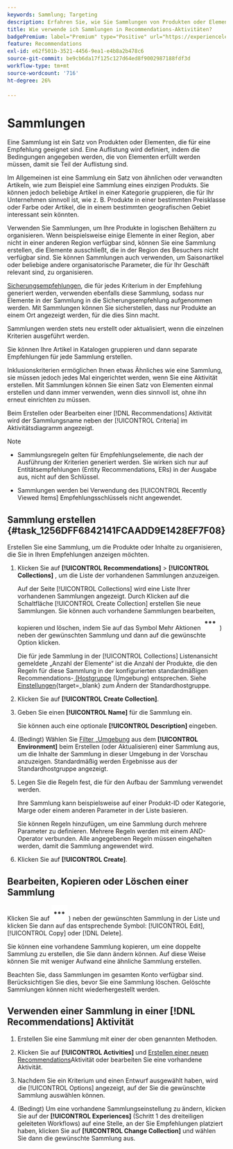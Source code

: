 ```yaml
---
keywords: Sammlung; Targeting
description: Erfahren Sie, wie Sie Sammlungen von Produkten oder Elementen in  [!DNL Target Recommendations] verwenden.
title: Wie verwende ich Sammlungen in Recommendations-Aktivitäten?
badgePremium: label="Premium" type="Positive" url="https://experienceleague.adobe.com/docs/target/using/introduction/intro.html?lang=de#premium newtab=true" tooltip="Hier finden Sie Informationen zum Lieferumfang von Target Premium."
feature: Recommendations
exl-id: e62f501b-3521-4456-9ea1-e4b8a2b478c6
source-git-commit: be9cb6da17f125c127d64ed8f9002987188fdf3d
workflow-type: tm+mt
source-wordcount: '716'
ht-degree: 26%

---
```


# Sammlungen

Eine Sammlung ist ein Satz von Produkten oder Elementen, die für eine Empfehlung geeignet sind. Eine Auflistung wird definiert, indem die Bedingungen angegeben werden, die von Elementen erfüllt werden müssen, damit sie Teil der Auflistung sind.

Im Allgemeinen ist eine Sammlung ein Satz von ähnlichen oder verwandten Artikeln, wie zum Beispiel eine Sammlung eines einzigen Produkts. Sie können jedoch beliebige Artikel in einer Kategorie gruppieren, die für Ihr Unternehmen sinnvoll ist, wie z. B. Produkte in einer bestimmten Preisklasse oder Farbe oder Artikel, die in einem bestimmten geografischen Gebiet interessant sein könnten.

Verwenden Sie Sammlungen, um Ihre Produkte in logischen Behältern zu organisieren. Wenn beispielsweise einige Elemente in einer Region, aber nicht in einer anderen Region verfügbar sind, können Sie eine Sammlung erstellen, die Elemente ausschließt, die in der Region des Besuchers nicht verfügbar sind. Sie können Sammlungen auch verwenden, um Saisonartikel oder beliebige andere organisatorische Parameter, die für Ihr Geschäft relevant sind, zu organisieren.

[Sicherungsempfehlungen](/help/main/c-recommendations/c-algorithms/backup-recs.md), die für jedes Kriterium in der Empfehlung generiert werden, verwenden ebenfalls diese Sammlung, sodass nur Elemente in der Sammlung in die Sicherungsempfehlung aufgenommen werden. Mit Sammlungen können Sie sicherstellen, dass nur Produkte an einem Ort angezeigt werden, für die dies Sinn macht.

Sammlungen werden stets neu erstellt oder aktualisiert, wenn die einzelnen Kriterien ausgeführt werden.

Sie können Ihre Artikel in Katalogen gruppieren und dann separate Empfehlungen für jede Sammlung erstellen.

Inklusionskriterien ermöglichen Ihnen etwas Ähnliches wie eine Sammlung, sie müssen jedoch jedes Mal eingerichtet werden, wenn Sie eine Aktivität erstellen. Mit Sammlungen können Sie einen Satz von Elementen einmal erstellen und dann immer verwenden, wenn dies sinnvoll ist, ohne ihn erneut einrichten zu müssen.

Beim Erstellen oder Bearbeiten einer [!DNL Recommendations] Aktivität wird der Sammlungsname neben der [!UICONTROL Criteria] im Aktivitätsdiagramm angezeigt.

>[!NOTE]
>
>* Sammlungsregeln gelten für Empfehlungselemente, die nach der Ausführung der Kriterien generiert werden. Sie wirken sich nur auf Entitätsempfehlungen (Entity Recommendations, ERs) in der Ausgabe aus, nicht auf den Schlüssel.
>
>* Sammlungen werden bei Verwendung des [!UICONTROL Recently Viewed Items] Empfehlungsschlüssels nicht angewendet.

## Sammlung erstellen {#task_1256DFF6842141FCAADD9E1428EF7F08}

Erstellen Sie eine Sammlung, um die Produkte oder Inhalte zu organisieren, die Sie in Ihren Empfehlungen anzeigen möchten.

1. Klicken Sie auf **[!UICONTROL Recommendations]** > **[!UICONTROL Collections]** , um die Liste der vorhandenen Sammlungen anzuzeigen.

   Auf der Seite [!UICONTROL Collections] wird eine Liste Ihrer vorhandenen Sammlungen angezeigt. Durch Klicken auf die Schaltfläche [!UICONTROL Create Collection] erstellen Sie neue Sammlungen. Sie können auch vorhandene Sammlungen bearbeiten, kopieren und löschen, indem Sie auf das Symbol Mehr Aktionen ![Symbol Mehr Aktionen](/help/main/assets/icons/MoreSmallList.svg) ) neben der gewünschten Sammlung und dann auf die gewünschte Option klicken.

   Die für jede Sammlung in der [!UICONTROL Collections] Listenansicht gemeldete „Anzahl der Elemente“ ist die Anzahl der Produkte, die den Regeln für diese Sammlung in der konfigurierten standardmäßigen Recommendations-[ (Hostgruppe](/help/main/administrating-target/hosts.md) (Umgebung) entsprechen. Siehe [Einstellungen](https://experienceleague.adobe.com/docs/target-dev/developer/recommendations.html?lang=de){target=_blank} zum Ändern der Standardhostgruppe.

1. Klicken Sie auf **[!UICONTROL Create Collection]**.

1. Geben Sie einen **[!UICONTROL Name]** für die Sammlung ein.

   Sie können auch eine optionale **[!UICONTROL Description]** eingeben.

1. (Bedingt) Wählen Sie [ Filter „Umgebung](/help/main/administrating-target/environments.md) aus dem **[!UICONTROL Environment]** beim Erstellen (oder Aktualisieren) einer Sammlung aus, um die Inhalte der Sammlung in dieser Umgebung in der Vorschau anzuzeigen. Standardmäßig werden Ergebnisse aus der Standardhostgruppe angezeigt.

1. Legen Sie die Regeln fest, die für den Aufbau der Sammlung verwendet werden.

   Ihre Sammlung kann beispielsweise auf einer Produkt-ID oder Kategorie, Marge oder einem anderen Parameter in der Liste basieren.

   Sie können Regeln hinzufügen, um eine Sammlung durch mehrere Parameter zu definieren. Mehrere Regeln werden mit einem AND-Operator verbunden. Alle angegebenen Regeln müssen eingehalten werden, damit die Sammlung angewendet wird.

1. Klicken Sie auf **[!UICONTROL Create]**.

<!-- ## Create a collection using [!UICONTROL Advanced Search]

You can also create collections using [!UICONTROL Advanced Search] on the [Catalog Search](/help/main/c-recommendations/c-products/catalog-search.md#save-as) page ([!UICONTROL Recommendations] > [!UICONTROL Catalog Search] > [!UICONTROL Advanced Search]). 

![Save as dialog](/help/main/c-recommendations/c-products/assets/save-as.png)

After creating a search using "id > contains," for example, you can then click [!UICONTROL Save As] > [!UICONTROL Collection].

>[!IMPORTANT]
>
>The [!UICONTROL Advanced Search] functionality is case-insensitive; however, products returned at the time of delivery are based on case-sensitive search. This mismatch might lead to confusion. Ensure that you consider case-sensitivity when you create collections based on results using the [!UICONTROL Advanced Search] functionality. For example, if you perform a search for "Holiday," that initial search lists results containing "Holiday" and "holiday." If you then create a catalog with the intent to return products containing "holiday," only products containing "holiday" are returned. Products containing "Holiday" are not returned. -->

## Bearbeiten, Kopieren oder Löschen einer Sammlung

Klicken Sie auf ![ ( Symbol „Mehr Aktionen](/help/main/assets/icons/MoreSmallList.svg) ) neben der gewünschten Sammlung in der Liste und klicken Sie dann auf das entsprechende Symbol: [!UICONTROL Edit], [!UICONTROL Copy] oder [!DNL Delete].

Sie können eine vorhandene Sammlung kopieren, um eine doppelte Sammlung zu erstellen, die Sie dann ändern können. Auf diese Weise können Sie mit weniger Aufwand eine ähnliche Sammlung erstellen.

Beachten Sie, dass Sammlungen im gesamten Konto verfügbar sind. Berücksichtigen Sie dies, bevor Sie eine Sammlung löschen. Gelöschte Sammlungen können nicht wiederhergestellt werden.

## Verwenden einer Sammlung in einer [!DNL Recommendations] Aktivität

1. Erstellen Sie eine Sammlung mit einer der oben genannten Methoden.

1. Klicken Sie auf **[!UICONTROL Activities]** und [Erstellen einer neuen Recommendations](/help/main/c-recommendations/t-create-recs-activity/create-recs-activity.md)Aktivität oder bearbeiten Sie eine vorhandene Aktivität.

1. Nachdem Sie ein Kriterium und einen Entwurf ausgewählt haben, wird die [!UICONTROL Options] angezeigt, auf der Sie die gewünschte Sammlung auswählen können.

1. (Bedingt) Um eine vorhandene Sammlungseinstellung zu ändern, klicken Sie auf der **[!UICONTROL Experiences]** (Schritt 1 des dreiteiligen geleiteten Workflows) auf eine Stelle, an der Sie Empfehlungen platziert haben, klicken Sie auf **[!UICONTROL Change Collection]** und wählen Sie dann die gewünschte Sammlung aus.
